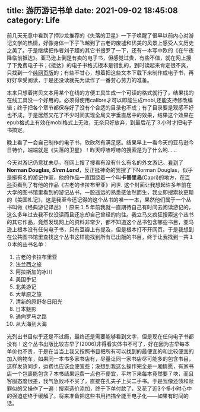 title: 游历游记书单
date: 2021-09-02 18:45:08
category: Life
---
前几天无意中看到了押沙龙推荐的《失落的卫星》一下子唤醒了很早以前内心对游记文学的热情，好像身体一下子飞越到了古老的废墟和优美的风景上感受人文历史之美了。于是继续把作者刘子超的其它书搜罗了一下，还有一本写中欧的《在午夜降临前抵达》。亚马逊上倒是有卖的电子书，但感觉过贵，有些不值，就在网上搜了下免费电子书；《抵达》的电子书格式根本是错乱的，到时读起来肯定很不爽，只找到一个[纯网页版](https://www.feiku6.com/read/s3-wuyejianglinqiandida/19257794.html)的；有些不甘心，想着把这些文本下载下来制作成电子书，再好好享受阅读，于是还没读就先为读作了一番劳心劳力的准备。

本来只想着拷贝文本用某个在线的方便工具生成一个可读的格式就行了，结果找的在线工具没一个好用的，必须得使用calibre才可以即能生成mobi,还能支持修改编辑；终于把各个章节都保存好了没有个合适的目录也不成；有了目录要是观感不好也不成，于是居然又花了不少时间实现全局文字垂直居中的效果，结果这个效果在epub格式上有效在mobi格式上无效，无奈只好放弃，到最后花了３小时才把电子书搞定。

晚上看了一会自己制作的电子书，欣欣然有满足感。结果早上一看今天的亚马逊今日特价，端端就是《失落的卫星》！昨天哼哧哼哧的搜索是为了什么哟……

今天对游记仍意犹未尽，在网上搜了搜看有没有什么有名的外文游记。[看到](https://www.smithsonianmag.com/travel/the-top-ten-most-influential-travel-books-6072030/)了**Norman Douglas, *Siren Land***，反正挺神奇的我搜了下Norman Douglas，似乎是挺有名的游记作家，他的作品一直围绕着一个叫**卡普里岛**(Capri)的地方，在[百科](https://baike.baidu.com/item/%E8%AF%BA%E6%9B%BC%C2%B7%E9%81%93%E6%A0%BC%E6%8B%89%E6%96%AF/1751411)页看到了有他的作品《古老的卡拉布里亚》问世. 这个封面让我想起许多年前在大学的图书馆里看到的游记丛书，一股遥远的熟悉感油然而生，我立即搜索狄更斯的《美国札记》，这是我至今还记得的这个丛书的唯一一本，果然他们属于一个丛书叫做《经典游记译丛》！原来１５年前我就一直期待自己有时间去阅读游记的，这么多年过去我不仅没读而且还忘却自己曾经的向往。我立马又疯狂搜索这个丛书的其它作品，竟然发现网上的资料非常少，都不知道这个丛书包含哪些书目，亚马逊上根本没有任何电子书，只有豆瓣上有提及，但是根本打不开网页。于是我想到在公共图书馆里查找这个丛书这样能找到所有已出版的书目，终于让我找到一共１０本的丛书名单：

1.  古老的卡拉布里亚
1.  法兰西之旅
1.  阿拉斯加的冰川
1.  美国手记
1.  北美游记
1.  大草原之旅
1.  清新的原野冬日阳光
1.  日本魅影
1.  通向罗马之路
1.  从大海到大海

光列出书目似乎还是不过瘾，最终还是需要能够看到文字，但是现在任何电子书都没有！这个丛书出版比较古早了(2006)非得看实体书不可了，好在因为古早每本单价也不贵，于是在当当上我又按照书目把所有可以找到的最便宜的和比较便宜的加入购物车，如果同一本书多家书店有，尽量让同一家书店尽可能多的包含书目，这样发货同步，运费也应该会便宜些；没想到我这么操作完全是一厢情愿，有家书店一个包裹能包含７本书结果运费一点也不便宜，平均下来每本竟然要７块，而且客服态度很差，我气急败坏不买了，直接在孔夫子上买二手书。于是我像还债和赎罪似的又操作了一遍：搜索选价添加，终于下单付款了，又花了近3个多小时心中的强迫症终于缓解了。将来准备把这些书用扫描全能王电子化——如果有时间的话。
